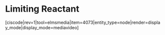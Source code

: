 # Limiting Reactant



[ciscode|rev=1|tool=elmsmedia|item=4073|entity_type=node|render=display_mode|display_mode=mediavideo]